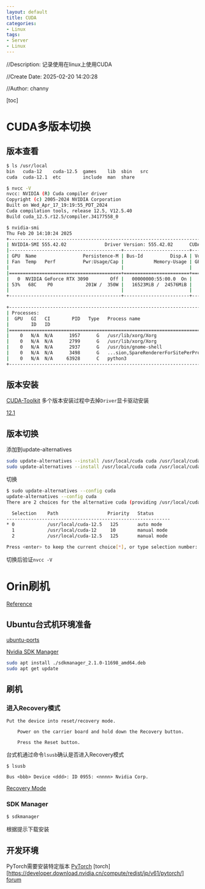 ```yaml
---
layout: default
title: CUDA
categories:
- Linux
tags:
- Server
- Linux
---
```

//Description: 记录使用在linux上使用CUDA

//Create Date: 2025-02-20 14:20:28

//Author: channy

[toc]

# CUDA多版本切换
## 版本查看
```sh
$ ls /usr/local
bin   cuda-12    cuda-12.5  games    lib  sbin   src
cuda  cuda-12.1  etc        include  man  share
```

```sh
$ nvcc -V
nvcc: NVIDIA (R) Cuda compiler driver
Copyright (c) 2005-2024 NVIDIA Corporation
Built on Wed_Apr_17_19:19:55_PDT_2024
Cuda compilation tools, release 12.5, V12.5.40
Build cuda_12.5.r12.5/compiler.34177558_0
```

```sh
$ nvidia-smi
Thu Feb 20 14:10:24 2025       
+-----------------------------------------------------------------------------------------+
| NVIDIA-SMI 555.42.02              Driver Version: 555.42.02      CUDA Version: 12.5     |
|-----------------------------------------+------------------------+----------------------+
| GPU  Name                 Persistence-M | Bus-Id          Disp.A | Volatile Uncorr. ECC |
| Fan  Temp   Perf          Pwr:Usage/Cap |           Memory-Usage | GPU-Util  Compute M. |
|                                         |                        |               MIG M. |
|=========================================+========================+======================|
|   0  NVIDIA GeForce RTX 3090        Off |   00000000:55:00.0  On |                  N/A |
| 53%   68C    P0            201W /  350W |   16523MiB /  24576MiB |     11%      Default |
|                                         |                        |                  N/A |
+-----------------------------------------+------------------------+----------------------+
                                                                                         
+-----------------------------------------------------------------------------------------+
| Processes:                                                                              |
|  GPU   GI   CI        PID   Type   Process name                              GPU Memory |
|        ID   ID                                                               Usage      |
|=========================================================================================|
|    0   N/A  N/A      1957      G   /usr/lib/xorg/Xorg                             35MiB |
|    0   N/A  N/A      2799      G   /usr/lib/xorg/Xorg                            163MiB |
|    0   N/A  N/A      2937      G   /usr/bin/gnome-shell                           54MiB |
|    0   N/A  N/A      3498      G   ...sion,SpareRendererForSitePerProcess         81MiB |
|    0   N/A  N/A     63928      C   python3                                     16138MiB |
+-----------------------------------------------------------------------------------------+

```

## 版本安装
[CUDA-Toolkit](https://developer.nvidia.com/cuda-toolkit-archive)
多个版本安装过程中去掉`Driver`显卡驱动安装

[12.1](https://developer.nvidia.com/cuda-12-1-0-download-archive?target_os=Linux&target_arch=x86_64&Distribution=Ubuntu&target_version=20.04&target_type=deb_network)

## 版本切换
添加到update-alternatives
```sh
sudo update-alternatives --install /usr/local/cuda cuda /usr/local/cuda-12.1 121
sudo update-alternatives --install /usr/local/cuda cuda /usr/local/cuda-12.5 125
```
切换
```sh
$ sudo update-alternatives --config cuda
update-alternatives --config cuda
There are 2 choices for the alternative cuda (providing /usr/local/cuda).

  Selection    Path                  Priority   Status
------------------------------------------------------------
* 0            /usr/local/cuda-12.5   125       auto mode
  1            /usr/local/cuda-12     10        manual mode
  2            /usr/local/cuda-12.5   125       manual mode

Press <enter> to keep the current choice[*], or type selection number: 
```
切换后验证`nvcc -V`

# Orin刷机
[Reference](https://blog.csdn.net/weixin_53776054/article/details/128552701)
## Ubuntu台式机环境准备

[ubuntu-ports](https://mirrors.tuna.tsinghua.edu.cn/help/ubuntu-ports/)

[Nvidia SDK Manager](https://developer.nvidia.com/sdk-manager)

```sh
sudo apt install ./sdkmanager_2.1.0-11698_amd64.deb
sudo apt get update
```

## 刷机
### 进入Recovery模式
```
Put the device into reset/recovery mode.

    Power on the carrier board and hold down the Recovery button.

    Press the Reset button.
```

台式机通过命令`lsusb`确认是否进入Recovery模式
```
$ lsusb

Bus <bbb> Device <ddd>: ID 0955: <nnnn> Nvidia Corp.

```
[Recovery Mode](https://docs.nvidia.com/jetson/archives/r36.4/DeveloperGuide/IN/QuickStart.html#to-determine-whether-the-developer-kit-is-in-force-recovery-mode)

### SDK Manager
```sh
$ sdkmanager
```
根据提示下载安装

## 开发环境
PyTorch需要安装特定版本
[PyTorch](https://forums.developer.nvidia.com/t/pytorch-for-jetson/72048)
[torch][https://developer.download.nvidia.cn/compute/redist/jp/v61/pytorch/]
[forum](https://forums.developer.nvidia.com/t/jetpack6-1-install-torchvision/310007/9)